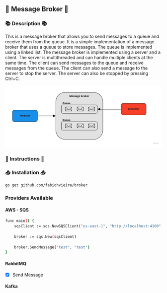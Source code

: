 ## 💬 Message Broker 💬

### 📚 Description 📚
This is a message broker that allows you to send messages to a queue and receive them from the queue. It is a simple implementation of a message broker that uses a queue to store messages. The queue is implemented using a linked list. The message broker is implemented using a server and a client. The server is multithreaded and can handle multiple clients at the same time. The client can send messages to the queue and receive messages from the queue. The client can also send a message to the server to stop the server. The server can also be stopped by pressing Ctrl+C.

![Alt text](docs/img.png)

### 📝 Instructions 📝

### 📥 Installation 📥
```bash
go get github.com/fabiohvieira/broker
```

### Providers Available ###

#### AWS - SQS ####
```bash
func main() {
    sqsClient := sqs.NewSQSClient("us-east-1", "http://localhost:4100", "http://localhost:4100", "http://localhost:4100", "http://localhost:4100")
  
    broker := sqs.New(sqsClient)

    broker.SendMessage("test", "test")
}
```

#### RabbitMQ ####

- [x] Send Message

#### Kafka ####
